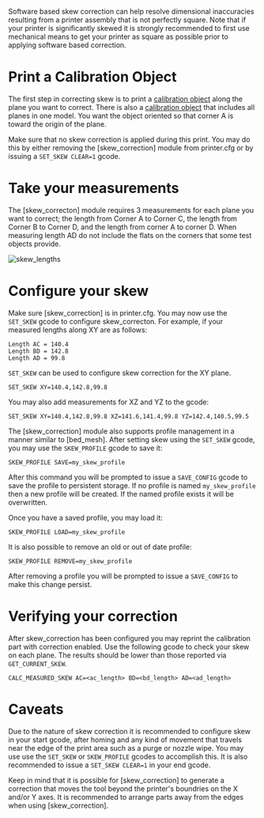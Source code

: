 Software based skew correction can help resolve dimensional inaccuracies
resulting from a printer assembly that is not perfectly square. Note that if
your printer is significantly skewed it is strongly recommended to first use
mechanical means to get your printer as square as possible prior to applying
software based correction.

# Print a Calibration Object

The first step in correcting skew is to print a [calibration
object](https://www.thingiverse.com/thing:2563185/files) along the plane you
want to correct. There is also a [calibration
object](https://www.thingiverse.com/thing:2972743) that includes all planes in
one model. You want the object oriented so that corner A is toward the origin of
the plane.

Make sure that no skew correction is applied during this print. You may do this
by either removing the [skew_correction] module from printer.cfg or by issuing a
`SET_SKEW CLEAR=1` gcode.

# Take your measurements

The [skew_correcton] module requires 3 measurements for each plane you want to
correct; the length from Corner A to Corner C, the length from Corner B to
Corner D, and the length from corner A to corner D. When measuring length AD do
not include the flats on the corners that some test objects provide.

![skew_lengths](img/skew_lengths.png)

# Configure your skew

Make sure [skew_correction] is in printer.cfg. You may now use the `SET_SKEW` gcode
to configure skew_correcton. For example, if your measured lengths along XY are
as follows:

```
Length AC = 140.4
Length BD = 142.8
Length AD = 99.8
```

`SET_SKEW` can be used to configure skew correction for the XY plane.

```
SET_SKEW XY=140.4,142.8,99.8
```

You may also add measurements for XZ and YZ to the gcode:

```
SET_SKEW XY=140.4,142.8,99.8 XZ=141.6,141.4,99.8 YZ=142.4,140.5,99.5
```

The [skew_correction] module also supports profile management in a manner
similar to [bed_mesh]. After setting skew using the `SET_SKEW` gcode, you may
use the `SKEW_PROFILE` gcode to save it:

```
SKEW_PROFILE SAVE=my_skew_profile
```

After this command you will be prompted to issue a `SAVE_CONFIG` gcode to save
the profile to persistent storage. If no profile is named `my_skew_profile` then
a new profile will be created. If the named profile exists it will be
overwritten.

Once you have a saved profile, you may load it:

```
SKEW_PROFILE LOAD=my_skew_profile
```

It is also possible to remove an old or out of date profile:

```
SKEW_PROFILE REMOVE=my_skew_profile
```

After removing a profile you will be prompted to issue a `SAVE_CONFIG` to make
this change persist.

# Verifying your correction

After skew_correction has been configured you may reprint the calibration part
with correction enabled. Use the following gcode to check your skew on each
plane. The results should be lower than those reported via `GET_CURRENT_SKEW`.

```
CALC_MEASURED_SKEW AC=<ac_length> BD=<bd_length> AD=<ad_length>
```

# Caveats

Due to the nature of skew correction it is recommended to configure skew in your
start gcode, after homing and any kind of movement that travels near the edge of
the print area such as a purge or nozzle wipe. You may use use the `SET_SKEW` or
`SKEW_PROFILE` gcodes to accomplish this. It is also recommended to issue a
`SET_SKEW CLEAR=1` in your end gcode.

Keep in mind that it is possible for [skew_correction] to generate a correction
that moves the tool beyond the printer's boundries on the X and/or Y axes. It is
recommended to arrange parts away from the edges when using [skew_correction].
